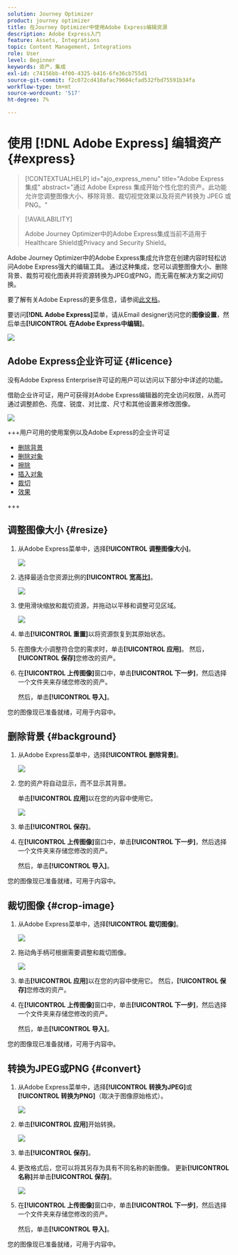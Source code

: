 ```yaml
---
solution: Journey Optimizer
product: journey optimizer
title: 在Journey Optimizer中使用Adobe Express编辑资源
description: Adobe Express入门
feature: Assets, Integrations
topic: Content Management, Integrations
role: User
level: Beginner
keywords: 资产，集成
exl-id: c74156bb-4f00-4325-b416-6fe36cb755d1
source-git-commit: f2c072cd410afac79604cfad532fbd75591b34fa
workflow-type: tm+mt
source-wordcount: '517'
ht-degree: 7%

---
```


# 使用 [!DNL Adobe Express] 编辑资产{#express}

>[!CONTEXTUALHELP]
>id="ajo_express_menu"
>title="Adobe Express 集成"
>abstract="通过 Adobe Express 集成开始个性化您的资产。此功能允许您调整图像大小、移除背景、裁切视觉效果以及将资产转换为 JPEG 或 PNG。"

>[!AVAILABILITY]
>
>Adobe Journey Optimizer中的Adobe Express集成当前不适用于Healthcare Shield或Privacy and Security Shield。

Adobe Journey Optimizer中的Adobe Express集成允许您在创建内容时轻松访问Adobe Express强大的编辑工具。 通过这种集成，您可以调整图像大小、删除背景、裁剪可视化图表并将资源转换为JPEG或PNG，而无需在解决方案之间切换。

要了解有关Adobe Express的更多信息，请参阅[此文档](https://helpx.adobe.com/cn/express/user-guide.html)。

要访问&#x200B;**[!DNL Adobe Express]**&#x200B;菜单，请从Email designer访问您的&#x200B;**图像设置**，然后单击&#x200B;**[!UICONTROL 在Adobe Express中编辑]**。

![](assets/express_1.png)

## Adobe Express企业许可证 {#licence}

没有Adobe Express Enterprise许可证的用户可以访问以下部分中详述的功能。

借助企业许可证，用户可获得对Adobe Express编辑器的完全访问权限，从而可通过调整颜色、亮度、锐度、对比度、尺寸和其他设置来修改图像。

![](assets/express-licence.png)

+++用户可用的使用案例以及Adobe Express的企业许可证

* [删除背景](https://helpx.adobe.com/cn/express/create-and-edit-images/edit-images/remove-background.html)
* [删除对象](https://helpx.adobe.com/cn/express/create-and-edit-images/create-and-modify-with-generative-ai/remove-objects-generative-fill.html)
* [擦除](https://helpx.adobe.com/cn/express/create-and-edit-images/edit-images/eraser.html)
* [插入对象](https://helpx.adobe.com/cn/express/adobe-express-on-mobile/create-and-edit-designs/generative-fill-mobile.html)
* [裁切](https://helpx.adobe.com/express/create-and-edit-images/edit-images/crop-and-shape-images.html)
* [效果](https://helpx.adobe.com/express/add-effects-to-your-designs/add-images-and-visuals/apply-image-filters.html)

+++

## 调整图像大小 {#resize}

1. 从Adobe Express菜单中，选择&#x200B;**[!UICONTROL 调整图像大小]**。

   ![](assets/express-resize-1.png)

1. 选择最适合您资源比例的&#x200B;**[!UICONTROL 宽高比]**。

   ![](assets/express-resize-2.png)

1. 使用滑块缩放和裁切资源，并拖动以平移和调整可见区域。

   ![](assets/express-resize-3.png)

1. 单击&#x200B;**[!UICONTROL 重置]**&#x200B;以将资源恢复到其原始状态。

1. 在图像大小调整符合您的需求时，单击&#x200B;**[!UICONTROL 应用]**。 然后，**[!UICONTROL 保存]**&#x200B;您修改的资产。

1. 在&#x200B;**[!UICONTROL 上传图像]**&#x200B;窗口中，单击&#x200B;**[!UICONTROL 下一步]**，然后选择一个文件夹来存储您修改的资产。

   然后，单击&#x200B;**[!UICONTROL 导入]**。

您的图像现已准备就绪，可用于内容中。

## 删除背景 {#background}

1. 从Adobe Express菜单中，选择&#x200B;**[!UICONTROL 删除背景]**。

   ![](assets/express-background-1.png)

1. 您的资产将自动显示，而不显示其背景。

   单击&#x200B;**[!UICONTROL 应用]**&#x200B;以在您的内容中使用它。

   ![](assets/express-background-2.png)

1. 单击&#x200B;**[!UICONTROL 保存]**。

1. 在&#x200B;**[!UICONTROL 上传图像]**&#x200B;窗口中，单击&#x200B;**[!UICONTROL 下一步]**，然后选择一个文件夹来存储您修改的资产。

   然后，单击&#x200B;**[!UICONTROL 导入]**。

您的图像现已准备就绪，可用于内容中。

## 裁切图像 {#crop-image}

1. 从Adobe Express菜单中，选择&#x200B;**[!UICONTROL 裁切图像]**。

   ![](assets/express-crop-1.png)

1. 拖动角手柄可根据需要调整和裁切图像。

   ![](assets/express-crop-2.png)

1. 单击&#x200B;**[!UICONTROL 应用]**&#x200B;以在您的内容中使用它。 然后，**[!UICONTROL 保存]**&#x200B;您修改的资产。

1. 在&#x200B;**[!UICONTROL 上传图像]**&#x200B;窗口中，单击&#x200B;**[!UICONTROL 下一步]**，然后选择一个文件夹来存储您修改的资产。

   然后，单击&#x200B;**[!UICONTROL 导入]**。

您的图像现已准备就绪，可用于内容中。

## 转换为JPEG或PNG {#convert}

1. 从Adobe Express菜单中，选择&#x200B;**[!UICONTROL 转换为JPEG]**&#x200B;或&#x200B;**[!UICONTROL 转换为PNG]**（取决于图像原始格式）。

   ![](assets/express-convert-1.png)

1. 单击&#x200B;**[!UICONTROL 应用]**&#x200B;开始转换。

   ![](assets/express-convert-2.png)

1. 单击&#x200B;**[!UICONTROL 保存]**。

1. 更改格式后，您可以将其另存为具有不同名称的新图像。 更新&#x200B;**[!UICONTROL 名称]**&#x200B;并单击&#x200B;**[!UICONTROL 保存]**。

   ![](assets/express-convert-3.png)

1. 在&#x200B;**[!UICONTROL 上传图像]**&#x200B;窗口中，单击&#x200B;**[!UICONTROL 下一步]**，然后选择一个文件夹来存储您修改的资产。

   然后，单击&#x200B;**[!UICONTROL 导入]**。

您的图像现已准备就绪，可用于内容中。
